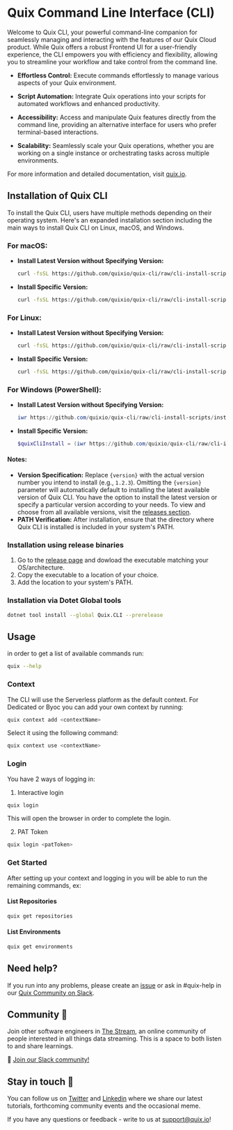 # Quix Command Line Interface (CLI)

Welcome to Quix CLI, your powerful command-line companion for seamlessly managing and interacting with the features of our Quix Cloud product. While Quix offers a robust Frontend UI for a user-friendly experience, the CLI empowers you with efficiency and flexibility, allowing you to streamline your workflow and take control from the command line.

- **Effortless Control:** Execute commands effortlessly to manage various aspects of your Quix environment.
  
- **Script Automation:** Integrate Quix operations into your scripts for automated workflows and enhanced productivity.

- **Accessibility:** Access and manipulate Quix features directly from the command line, providing an alternative interface for users who prefer terminal-based interactions.

- **Scalability:** Seamlessly scale your Quix operations, whether you are working on a single instance or orchestrating tasks across multiple environments.

For more information and detailed documentation, visit [quix.io](https://www.quix.io/).

## Installation of Quix CLI

To install the Quix CLI, users have multiple methods depending on their operating system. Here's an expanded installation section including the main ways to install Quix CLI on Linux, macOS, and Windows.

### For macOS:

- **Install Latest Version without Specifying Version:**

  ```bash
  curl -fsSL https://github.com/quixio/quix-cli/raw/cli-install-scripts/install.sh | bash
  ```
  
- **Install Specific Version:**

  ```bash
  curl -fsSL https://github.com/quixio/quix-cli/raw/cli-install-scripts/install.sh | bash -s -- -v={version}
  ```

### For Linux:

- **Install Latest Version without Specifying Version:**

    ```bash
    curl -fsSL https://github.com/quixio/quix-cli/raw/cli-install-scripts/install.sh | sudo bash
    ```
    
- **Install Specific Version:**

    ```bash
    curl -fsSL https://github.com/quixio/quix-cli/raw/cli-install-scripts/install.sh | sudo bash -s -- -v={version}
    ```

### For Windows (PowerShell):

- **Install Latest Version without Specifying Version:**

  ```powershell
  iwr https://github.com/quixio/quix-cli/raw/cli-install-scripts/install.ps1 -useb | iex
  ```
  
- **Install Specific Version:**

  ```powershell
  $quixCliInstall = (iwr https://github.com/quixio/quix-cli/raw/cli-install-scripts/install.ps1 -useb).Content; iex "$quixCliInstall {version}"
  ```

#### Notes:
- **Version Specification:** Replace `{version}` with the actual version number you intend to install (e.g., `1.2.3`). Omitting the `{version}` parameter will automatically default to installing the latest available version of Quix CLI. You have the option to install the latest version or specify a particular version according to your needs. 
To view and choose from all available versions, visit the [releases section](https://github.com/quixio/quix-cli/releases).
- **PATH Verification:** After installation, ensure that the directory where Quix CLI is installed is included in your system's PATH.

### Installation using release binaries

1. Go to the [release page](https://github.com/quixio/quix-cli/releases) and dowload the executable matching your OS/architecture.
2. Copy the executable to a location of your choice.
3. Add the location to your system's PATH.

### Installation via Dotet Global tools

```bash
dotnet tool install --global Quix.CLI --prerelease
```

## Usage

in order to get a list of available commands run: 
```bash
quix --help
```

### Context

The CLI will use the Serverless platform as the default context.
For Dedicated or Byoc you can add your own context by running: 
```bash 
quix context add <contextName>
```
 
Select it using the following command:
```bash
quix context use <contextName>
```

### Login

You have 2 ways of logging in:

1. Interactive login
```bash
quix login
```
This will open the browser in order to complete the login.

2. PAT Token
```bash
quix login <patToken>
```

### Get Started

After setting up your context and logging in you will be able to run the remaining commands, ex:

#### List Repositories

```bash
quix get repositories
```

#### List Environments

```bash
quix get environments
```

## Need help?

If you run into any problems, please create an [issue](https://github.com/quixio/quix-cli/issues) or ask in #quix-help in our [Quix Community on Slack](https://quix.io/slack-invite).  

## Community 👭

Join other software engineers in [The Stream](https://quix.io/slack-invite), an online community of people interested in all things data streaming. This is a space to both listen to and share learnings.

🙌  [Join our Slack community!](https://quix.io/slack-invite)

## Stay in touch 👋

You can follow us on [Twitter](https://twitter.com/quix_io) and [Linkedin](https://www.linkedin.com/company/70925173) where we share our latest tutorials, forthcoming community events and the occasional meme.  

If you have any questions or feedback - write to us at support@quix.io!

